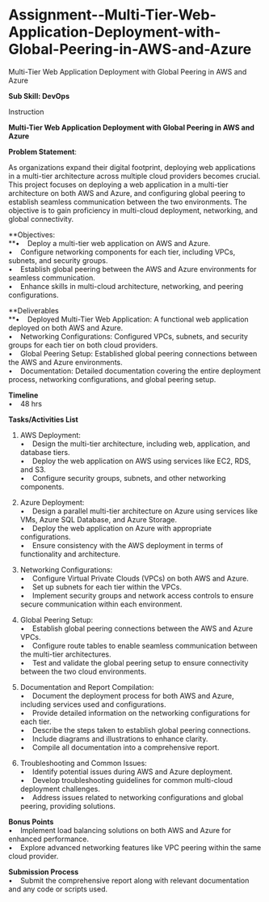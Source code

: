 # Assignment--Multi-Tier-Web-Application-Deployment-with-Global-Peering-in-AWS-and-Azure

Multi-Tier Web Application Deployment with Global Peering in AWS and Azure

**Sub Skill: DevOps**

Instruction

**Multi-Tier Web Application Deployment with Global Peering in AWS and Azure**  

**Problem Statement**:  

As organizations expand their digital footprint, deploying web applications in a multi-tier architecture across multiple cloud providers becomes crucial. This project focuses on deploying a web application in a multi-tier architecture on both AWS and Azure, and configuring global peering to establish seamless communication between the two environments. The objective is to gain proficiency in multi-cloud deployment, networking, and global connectivity.  

**Objectives:  
**•    Deploy a multi-tier web application on AWS and Azure.  
•    Configure networking components for each tier, including VPCs, subnets, and security groups.  
•    Establish global peering between the AWS and Azure environments for seamless communication.  
•    Enhance skills in multi-cloud architecture, networking, and peering configurations.  

**Deliverables  
**•    Deployed Multi-Tier Web Application: A functional web application deployed on both AWS and Azure.  
•    Networking Configurations: Configured VPCs, subnets, and security groups for each tier on both cloud providers.  
•    Global Peering Setup: Established global peering connections between the AWS and Azure environments.  
•    Documentation: Detailed documentation covering the entire deployment process, networking configurations, and global peering setup.  

**Timeline**  
•    48 hrs  

**Tasks/Activities List**  

1. AWS Deployment:  
   •    Design the multi-tier architecture, including web, application, and database tiers.  
   •    Deploy the web application on AWS using services like EC2, RDS, and S3.  
   •    Configure security groups, subnets, and other networking components.  

2. Azure Deployment:  
   •    Design a parallel multi-tier architecture on Azure using services like VMs, Azure SQL Database, and Azure Storage.  
   •    Deploy the web application on Azure with appropriate configurations.  
   •    Ensure consistency with the AWS deployment in terms of functionality and architecture.  

3. Networking Configurations:  
   •    Configure Virtual Private Clouds (VPCs) on both AWS and Azure.  
   •    Set up subnets for each tier within the VPCs.  
   •    Implement security groups and network access controls to ensure secure communication within each environment.  

4. Global Peering Setup:  
   •    Establish global peering connections between the AWS and Azure VPCs.  
   •    Configure route tables to enable seamless communication between the multi-tier architectures.  
   •    Test and validate the global peering setup to ensure connectivity between the two cloud environments.  

5. Documentation and Report Compilation:  
   •    Document the deployment process for both AWS and Azure, including services used and configurations.  
   •    Provide detailed information on the networking configurations for each tier.  
   •    Describe the steps taken to establish global peering connections.  
   •    Include diagrams and illustrations to enhance clarity.  
   •    Compile all documentation into a comprehensive report.  

6. Troubleshooting and Common Issues:  
   •    Identify potential issues during AWS and Azure deployment.  
   •    Develop troubleshooting guidelines for common multi-cloud deployment challenges.  
   •    Address issues related to networking configurations and global peering, providing solutions.  

**Bonus Points**  
•    Implement load balancing solutions on both AWS and Azure for enhanced performance.  
•    Explore advanced networking features like VPC peering within the same cloud provider.  

**Submission Process**  
•    Submit the comprehensive report along with relevant documentation and any code or scripts used.
